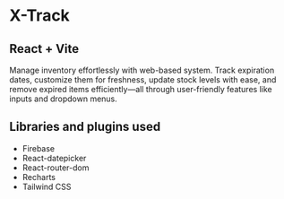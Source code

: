 # X-Track
## React + Vite

Manage inventory effortlessly with web-based system. Track expiration dates, customize them for freshness, update stock levels with ease, and remove expired items efficiently—all through user-friendly features like inputs and dropdown menus.

## Libraries and plugins used

- Firebase
- React-datepicker
- React-router-dom
- Recharts
- Tailwind CSS
